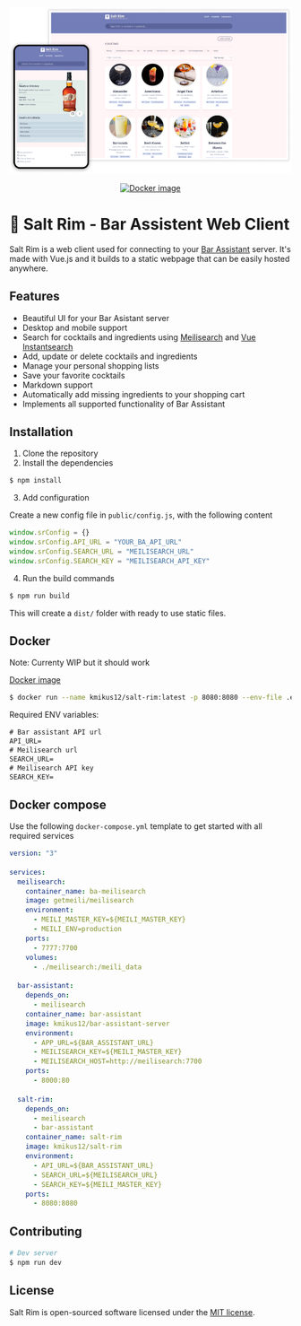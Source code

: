 <p align="center">
    <a href="https://karlomikus.com" target="_blank"><img width="700" src="art/hero.png" alt="Logo"></a>
</p>

<p align="center">
    <a href="https://hub.docker.com/r/kmikus12/salt-rim"><img src="https://img.shields.io/docker/v/kmikus12/salt-rim?style=for-the-badge" alt="Docker image"></a>
</p>

# 🍹 Salt Rim - Bar Assistent Web Client

Salt Rim is a web client used for connecting to your [Bar Assistant](https://github.com/karlomikus/bar-assistant) server. It's made with Vue.js and it builds to a static webpage that can be easily hosted anywhere.

## Features

- Beautiful UI for your Bar Asistant server
- Desktop and mobile support
- Search for cocktails and ingredients using [Meilisearch](https://www.meilisearch.com/) and [Vue Instantsearch](https://www.algolia.com/doc/guides/building-search-ui/what-is-instantsearch/vue/)
- Add, update or delete cocktails and ingredients
- Manage your personal shopping lists
- Save your favorite cocktails
- Markdown support
- Automatically add missing ingredients to your shopping cart
- Implements all supported functionality of Bar Assistant

## Installation

1. Clone the repository
2. Install the dependencies

``` bash
$ npm install
```

3. Add configuration

Create a new config file in `public/config.js`, with the following content

``` js
window.srConfig = {}
window.srConfig.API_URL = "YOUR_BA_API_URL"
window.srConfig.SEARCH_URL = "MEILISEARCH_URL"
window.srConfig.SEARCH_KEY = "MEILISEARCH_API_KEY"
```

4. Run the build commands

``` bash
$ npm run build
```

This will create a `dist/` folder with ready to use static files.

## Docker

Note: Currenty WIP but it should work

[Docker image](https://hub.docker.com/r/kmikus12/salt-rim)

``` bash
$ docker run --name kmikus12/salt-rim:latest -p 8080:8080 --env-file .env salt-rim
```

Required ENV variables:

``` env
# Bar assistant API url
API_URL=
# Meilisearch url
SEARCH_URL=
# Meilisearch API key
SEARCH_KEY=
```

## Docker compose

Use the following `docker-compose.yml` template to get started with all required services

``` yml
version: "3"

services:
  meilisearch:
    container_name: ba-meilisearch
    image: getmeili/meilisearch
    environment:
      - MEILI_MASTER_KEY=${MEILI_MASTER_KEY}
      - MEILI_ENV=production
    ports:
      - 7777:7700
    volumes:
      - ./meilisearch:/meili_data

  bar-assistant:
    depends_on:
      - meilisearch
    container_name: bar-assistant
    image: kmikus12/bar-assistant-server
    environment:
      - APP_URL=${BAR_ASSISTANT_URL}
      - MEILISEARCH_KEY=${MEILI_MASTER_KEY}
      - MEILISEARCH_HOST=http://meilisearch:7700
    ports:
      - 8000:80

  salt-rim:
    depends_on:
      - meilisearch
      - bar-assistant
    container_name: salt-rim
    image: kmikus12/salt-rim
    environment:
      - API_URL=${BAR_ASSISTANT_URL}
      - SEARCH_URL=${MEILISEARCH_URL}
      - SEARCH_KEY=${MEILI_MASTER_KEY}
    ports:
      - 8080:8080
```

## Contributing

``` bash
# Dev server
$ npm run dev
```

## License

Salt Rim is open-sourced software licensed under the [MIT license](https://opensource.org/licenses/MIT).
